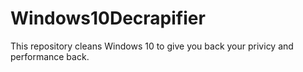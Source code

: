 # Windows10Decrapifier
This repository cleans Windows 10 to give you back your privicy and performance back.
